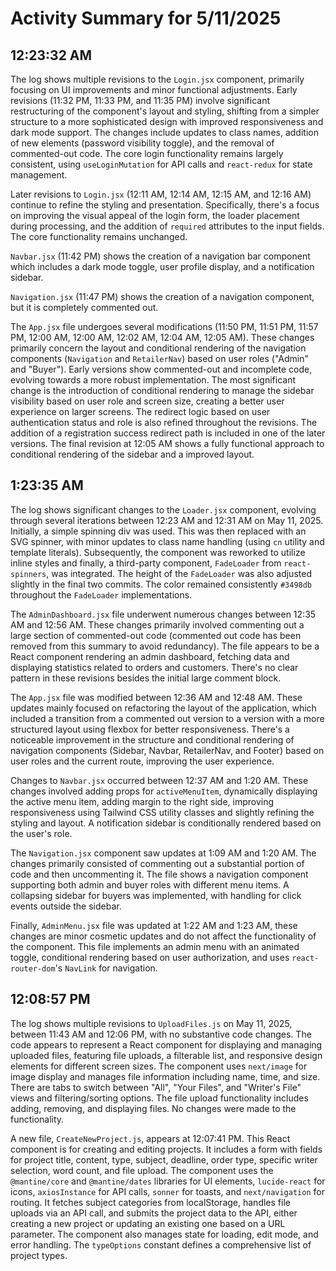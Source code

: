 # Activity Summary for 5/11/2025

## 12:23:32 AM
The log shows multiple revisions to the `Login.jsx` component, primarily focusing on UI improvements and minor functional adjustments.  Early revisions (11:32 PM, 11:33 PM, and 11:35 PM) involve significant restructuring of the component's layout and styling, shifting from a simpler structure to a more sophisticated design with improved responsiveness and dark mode support. The changes include updates to class names, addition of new elements (password visibility toggle), and the removal of commented-out code.  The core login functionality remains largely consistent, using `useLoginMutation` for API calls and `react-redux` for state management.


Later revisions to `Login.jsx` (12:11 AM, 12:14 AM, 12:15 AM, and 12:16 AM) continue to refine the styling and presentation.  Specifically, there's a focus on improving the visual appeal of the login form, the loader placement during processing, and the addition of `required` attributes to the input fields.  The core functionality remains unchanged.



`Navbar.jsx` (11:42 PM) shows the creation of a navigation bar component which includes a dark mode toggle, user profile display, and a notification sidebar.


`Navigation.jsx` (11:47 PM) shows the creation of a navigation component, but it is completely commented out.


The `App.jsx` file undergoes several modifications (11:50 PM, 11:51 PM, 11:57 PM, 12:00 AM, 12:00 AM, 12:02 AM, 12:04 AM, 12:05 AM).  These changes primarily concern the layout and conditional rendering of the navigation components (`Navigation` and `RetailerNav`) based on user roles ("Admin" and "Buyer"). Early versions show commented-out and incomplete code, evolving towards a more robust implementation.  The most significant change is the introduction of conditional rendering to manage the sidebar visibility based on user role and screen size, creating a better user experience on larger screens.  The redirect logic based on user authentication status and role is also refined throughout the revisions. The addition of a registration success redirect path is included in one of the later versions.  The final revision at 12:05 AM shows a fully functional approach to conditional rendering of the sidebar and a improved layout.


## 1:23:35 AM
The log shows significant changes to the `Loader.jsx` component, evolving through several iterations between 12:23 AM and 12:31 AM on May 11, 2025.  Initially, a simple spinning div was used. This was then replaced with an SVG spinner, with minor updates to class name handling (using `cn` utility and template literals). Subsequently, the component was reworked to utilize inline styles and finally, a third-party component, `FadeLoader` from `react-spinners`, was integrated.  The height of the `FadeLoader` was also adjusted slightly in the final two commits.  The color remained consistently `#3498db` throughout the `FadeLoader` implementations.


The `AdminDashboard.jsx` file underwent numerous changes between 12:35 AM and 12:56 AM. These changes primarily involved commenting out a large section of commented-out code (commented out code has been removed from this summary to avoid redundancy).  The file appears to be a React component rendering an admin dashboard, fetching data and displaying statistics related to orders and customers.  There's no clear pattern in these revisions besides the initial large comment block.


The `App.jsx` file was modified between 12:36 AM and 12:48 AM.  These updates mainly focused on refactoring the layout of the application, which included a transition from a commented out version to a version with a more structured layout using flexbox for better responsiveness.  There's a noticeable improvement in the structure and conditional rendering of navigation components (Sidebar, Navbar, RetailerNav, and Footer) based on user roles and the current route, improving the user experience.


Changes to `Navbar.jsx` occurred between 12:37 AM and 1:20 AM. These changes involved adding props for `activeMenuItem`, dynamically displaying the active menu item, adding margin to the right side, improving responsiveness using Tailwind CSS utility classes and slightly refining the styling and layout. A notification sidebar is conditionally rendered based on the user's role.


The `Navigation.jsx` component saw updates at 1:09 AM and 1:20 AM.  The changes primarily consisted of commenting out a substantial portion of code and then uncommenting it. The file shows a navigation component supporting both admin and buyer roles with different menu items. A collapsing sidebar for buyers was implemented, with handling for click events outside the sidebar.


Finally, `AdminMenu.jsx` file was updated at 1:22 AM and 1:23 AM, these changes are minor cosmetic updates and do not affect the functionality of the component.  This file implements an admin menu with an animated toggle, conditional rendering based on user authorization, and uses `react-router-dom`'s `NavLink` for navigation.


## 12:08:57 PM
The log shows multiple revisions to `UploadFiles.js` on May 11, 2025, between 11:43 AM and 12:06 PM, with no substantive code changes.  The code appears to represent a React component for displaying and managing uploaded files, featuring file uploads, a filterable list, and responsive design elements for different screen sizes. The component uses `next/image` for image display and manages file information including name, time, and size. There are tabs to switch between "All", "Your Files", and "Writer's File" views and filtering/sorting options.  The file upload functionality includes adding, removing, and displaying files.  No changes were made to the functionality.

A new file, `CreateNewProject.js`, appears at 12:07:41 PM. This React component is for creating and editing projects. It includes a form with fields for project title, content, type, subject, deadline, order type, specific writer selection, word count, and file upload.  The component uses the `@mantine/core` and `@mantine/dates` libraries for UI elements, `lucide-react` for icons, `axiosInstance` for API calls, `sonner` for toasts, and `next/navigation` for routing.  It fetches subject categories from localStorage, handles file uploads via an API call, and submits the project data to the API, either creating a new project or updating an existing one based on a URL parameter.  The component also manages state for loading, edit mode, and error handling.  The `typeOptions` constant defines a comprehensive list of project types.
